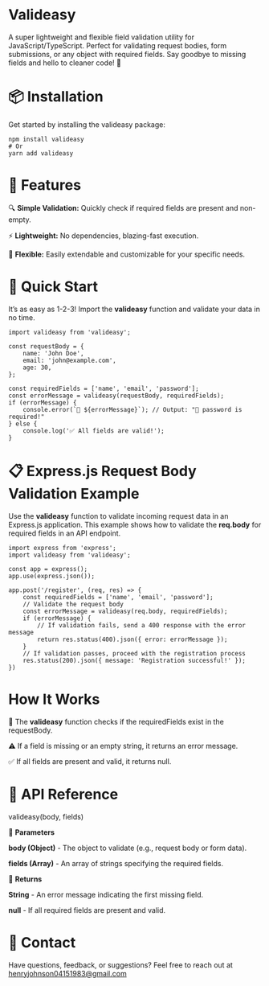 # **Valideasy**

A super lightweight and flexible field validation utility for JavaScript/TypeScript. Perfect for validating request bodies, form submissions, or any object with required fields. Say goodbye to missing fields and hello to cleaner code! 🌟

# 📦 **Installation**

Get started by installing the valideasy package:
```
npm install valideasy
# Or
yarn add valideasy
```

# 🎁 **Features**

🔍 **Simple Validation:** 
Quickly check if required fields are present and non-empty.

⚡️ **Lightweight:** 
No dependencies, blazing-fast execution.

🔧 **Flexible:** 
Easily extendable and customizable for your specific needs.

# 🚀 **Quick Start**

It’s as easy as 1-2-3! Import the **valideasy** function and validate your data in no time.

```
import valideasy from 'valideasy';

const requestBody = {
    name: 'John Doe',
    email: 'john@example.com',
    age: 30,
};

const requiredFields = ['name', 'email', 'password'];
const errorMessage = valideasy(requestBody, requiredFields);
if (errorMessage) {
    console.error(`🚫 ${errorMessage}`); // Output: "🚫 password is required!"
} else {
    console.log('✅ All fields are valid!');
}
```

# 📋 **Express.js Request Body Validation Example**
Use the **valideasy** function to validate incoming request data in an Express.js application. This example shows how to validate the **req.body** for required fields in an API endpoint.

```
import express from 'express';
import valideasy from 'valideasy';

const app = express();
app.use(express.json());

app.post('/register', (req, res) => {
    const requiredFields = ['name', 'email', 'password'];
    // Validate the request body
    const errorMessage = valideasy(req.body, requiredFields);
    if (errorMessage) {
        // If validation fails, send a 400 response with the error message
        return res.status(400).json({ error: errorMessage });
    }
    // If validation passes, proceed with the registration process
    res.status(200).json({ message: 'Registration successful!' });
})
```

# **How It Works**

🧩 The **valideasy** function checks if the requiredFields exist in the requestBody.

⚠️ If a field is missing or an empty string, it returns an error message.

✅ If all fields are present and valid, it returns null.

# 📜 **API Reference**

valideasy(body, fields)

📝 **Parameters**

**body (Object)** - The object to validate (e.g., request body or form data).

**fields (Array<String>)** - An array of strings specifying the required fields.

🔄 **Returns**

**String** - An error message indicating the first missing field.

**null** - If all required fields are present and valid.

# 💬 **Contact**
Have questions, feedback, or suggestions? Feel free to reach out at henryjohnson04151983@gmail.com